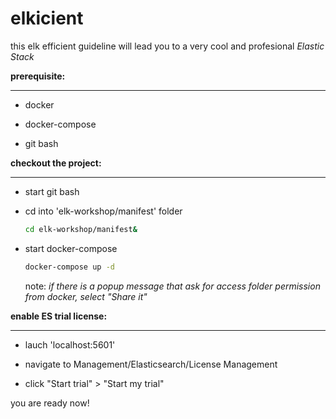 # elkicient

this elk efficient guideline will lead you to a very cool and profesional _Elastic Stack_



**prerequisite:**

------

- docker

- docker-compose

- git bash



**checkout the project:**

------

- start git bash

- cd into &#39;elk-workshop/manifest&#39; folder

  ```bash
  cd elk-workshop/manifest&
  ```

- start docker-compose

  ```bash
  docker-compose up -d
  ```

  note: _if there is a popup message that ask for access folder permission from docker, select &quot;Share it&quot;_



**enable ES trial license:**

------

- lauch &#39;localhost:5601&#39;

- navigate to Management/Elasticsearch/License Management

- click &quot;Start trial&quot; \> &quot;Start my trial&quot;

you are ready now!
